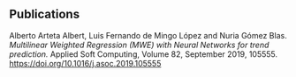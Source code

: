## Publications

Alberto Arteta Albert, Luis Fernando de Mingo López and Nuria Gómez Blas. *Multilinear Weighted Regression (MWE) with Neural Networks for trend prediction.* Applied Soft Computing, Volume 82, September 2019, 105555. https://doi.org/10.1016/j.asoc.2019.105555

